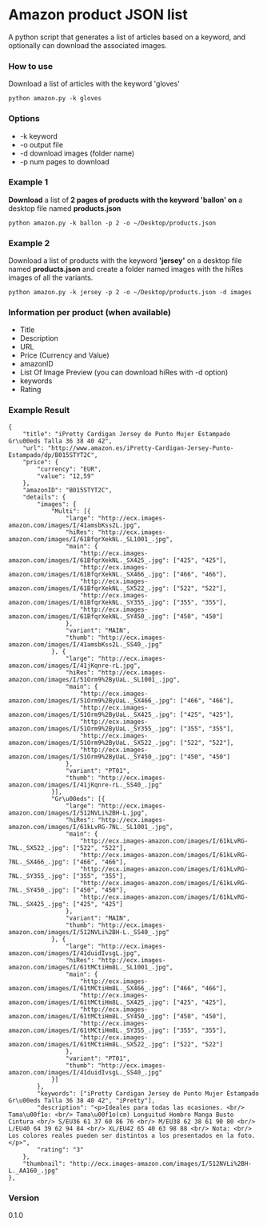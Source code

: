 # Amazon product JSON list 

A python script that generates a list of articles based on a keyword, and optionally can download the associated images.

### How to use

Download a list of articles with the keyword 'gloves'
```
python amazon.py -k gloves
```

### Options

* -k keyword
* -o output file
* -d download images (folder name)
* -p num pages to download

### Example 1

**Download** a list of **2 pages of products with the keyword 'ballon' on** a desktop file named **products.json**
```
python amazon.py -k ballon -p 2 -o ~/Desktop/products.json
```

### Example 2

Download a list of products with the keyword **'jersey'** on a desktop file named **products.json** and create a folder named images with the hiRes images of all the variants.
```
python amazon.py -k jersey -p 2 -o ~/Desktop/products.json -d images
```

### Information per product (when available)

* Title 
* Description
* URL
* Price (Currency and Value)
* amazonID
* List Of Image Preview (you can download hiRes with -d option)
* keywords 
* Rating

### Example Result

```
{
    "title": "iPretty Cardigan Jersey de Punto Mujer Estampado Gr\u00eds Talla 36 38 40 42",
    "url": "http://www.amazon.es/iPretty-Cardigan-Jersey-Punto-Estampado/dp/B015STYT2C",
    "price": {
        "currency": "EUR",
        "value": "12,59"
    },
    "amazonID": "B015STYT2C",
    "details": {
        "images": {
            "Multi": [{
                "large": "http://ecx.images-amazon.com/images/I/41amsbKss2L.jpg",
                "hiRes": "http://ecx.images-amazon.com/images/I/61BfqrXekNL._SL1001_.jpg",
                "main": {
                    "http://ecx.images-amazon.com/images/I/61BfqrXekNL._SX425_.jpg": ["425", "425"],
                    "http://ecx.images-amazon.com/images/I/61BfqrXekNL._SX466_.jpg": ["466", "466"],
                    "http://ecx.images-amazon.com/images/I/61BfqrXekNL._SX522_.jpg": ["522", "522"],
                    "http://ecx.images-amazon.com/images/I/61BfqrXekNL._SY355_.jpg": ["355", "355"],
                    "http://ecx.images-amazon.com/images/I/61BfqrXekNL._SY450_.jpg": ["450", "450"]
                },
                "variant": "MAIN",
                "thumb": "http://ecx.images-amazon.com/images/I/41amsbKss2L._SS40_.jpg"
            }, {
                "large": "http://ecx.images-amazon.com/images/I/41jKqnre-rL.jpg",
                "hiRes": "http://ecx.images-amazon.com/images/I/51Orm9%2ByUaL._SL1001_.jpg",
                "main": {
                    "http://ecx.images-amazon.com/images/I/51Orm9%2ByUaL._SX466_.jpg": ["466", "466"],
                    "http://ecx.images-amazon.com/images/I/51Orm9%2ByUaL._SX425_.jpg": ["425", "425"],
                    "http://ecx.images-amazon.com/images/I/51Orm9%2ByUaL._SY355_.jpg": ["355", "355"],
                    "http://ecx.images-amazon.com/images/I/51Orm9%2ByUaL._SX522_.jpg": ["522", "522"],
                    "http://ecx.images-amazon.com/images/I/51Orm9%2ByUaL._SY450_.jpg": ["450", "450"]
                },
                "variant": "PT01",
                "thumb": "http://ecx.images-amazon.com/images/I/41jKqnre-rL._SS40_.jpg"
            }],
            "Gr\u00eds": [{
                "large": "http://ecx.images-amazon.com/images/I/512NVLi%2BH-L.jpg",
                "hiRes": "http://ecx.images-amazon.com/images/I/61kLvRG-7NL._SL1001_.jpg",
                "main": {
                    "http://ecx.images-amazon.com/images/I/61kLvRG-7NL._SX522_.jpg": ["522", "522"],
                    "http://ecx.images-amazon.com/images/I/61kLvRG-7NL._SX466_.jpg": ["466", "466"],
                    "http://ecx.images-amazon.com/images/I/61kLvRG-7NL._SY355_.jpg": ["355", "355"],
                    "http://ecx.images-amazon.com/images/I/61kLvRG-7NL._SY450_.jpg": ["450", "450"],
                    "http://ecx.images-amazon.com/images/I/61kLvRG-7NL._SX425_.jpg": ["425", "425"]
                },
                "variant": "MAIN",
                "thumb": "http://ecx.images-amazon.com/images/I/512NVLi%2BH-L._SS40_.jpg"
            }, {
                "large": "http://ecx.images-amazon.com/images/I/41duidIvsgL.jpg",
                "hiRes": "http://ecx.images-amazon.com/images/I/61tMCtiHm8L._SL1001_.jpg",
                "main": {
                    "http://ecx.images-amazon.com/images/I/61tMCtiHm8L._SX466_.jpg": ["466", "466"],
                    "http://ecx.images-amazon.com/images/I/61tMCtiHm8L._SX425_.jpg": ["425", "425"],
                    "http://ecx.images-amazon.com/images/I/61tMCtiHm8L._SY450_.jpg": ["450", "450"],
                    "http://ecx.images-amazon.com/images/I/61tMCtiHm8L._SY355_.jpg": ["355", "355"],
                    "http://ecx.images-amazon.com/images/I/61tMCtiHm8L._SX522_.jpg": ["522", "522"]
                },
                "variant": "PT01",
                "thumb": "http://ecx.images-amazon.com/images/I/41duidIvsgL._SS40_.jpg"
            }]
        },
        "keywords": ["iPretty Cardigan Jersey de Punto Mujer Estampado Gr\u00eds Talla 36 38 40 42", "iPretty"],
        "description": "<p>Ideales para todas las ocasiones. <br/> Tama\u00f1o: <br/> Tama\u00f1o(cm) Longuitud Hombro Manga Busto Cintura <br/> S/EU36 61 37 60 86 76 <br/> M/EU38 62 38 61 90 80 <br/> L/EU40 64 39 62 94 84 <br/> XL/EU42 65 40 63 98 88 <br/> Nota: <br/> Los colores reales pueden ser distintos a los presentados en la foto.    </p>",
        "rating": "3"
    },
    "thumbnail": "http://ecx.images-amazon.com/images/I/512NVLi%2BH-L._AA160_.jpg"
},
```

### Version
0.1.0



